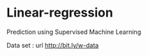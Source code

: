 # Linear-regression
Prediction using Supervised Machine Learning

Data set : url http://bit.ly/w-data
